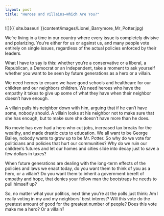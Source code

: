 ```yaml
---
layout: post
title: "Heroes and Villains–Which Are You?"
---
```

  
![]({{ site.baseurl }}content/images/Lionel_Barrymore_Mr_Potter.jpg)

We’re living in a time in our country where every issue is completely divisive and polarizing. You’re either for us or against us, and many people vote entirely on single issues, regardless of the actual policies enforced by their leaders.

What I have to say is this: whether you’re a conservative or a liberal, a Republican, a Democrat or an Independent, take a moment to ask yourself whether you want to be seen by future generations as a hero or a villain.

We need heroes to ensure we have good schools and healthcare for our children and our neighbors children. We need heroes who have the empathy it takes to give up some of what they have when their neighbor doesn’t have enough.

A villain pulls his neighbor down with him, arguing that if he can’t have some, nobody should. A villain looks at his neighbor not to make sure that she has enough, but to make sure she doesn’t have more than he does.

No movie has ever had a hero who cut jobs, increased tax breaks for the wealthy, and made drastic cuts to education. We all want to be George Bailey, nobody wants to grow up to be Mr. Potter. So why do we vote for politicians and policies that hurt our communities? Why do we ruin our children’s futures and let our homes and cities slide into decay just to save a few dollars in taxes?

When future generations are dealing with the long-term effects of the policies and laws we enact today, do you want them to think of you as a hero, or a villain? Do you want them to inherit a government bereft of empathy and hope, that denies your fellow man the bootstraps he needs to pull himself up?

So, no matter what your politics, next time you’re at the polls just think: Am I really voting in my and my neighbors’ best interest? Will this vote do the greatest amount of good for the greatest number of people? Does this vote make me a hero? Or a villain?